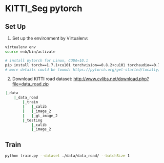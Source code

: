 <!--
 * @Author: JosieHong
 * @Date: 2021-01-30 15:54:39
 * @LastEditAuthor: JosieHong
 * @LastEditTime: 2021-01-30 23:24:56
-->
# KITTI_Seg pytorch

## Set Up

1. Set up the environment by Virtualenv: 

```bash
virtualenv env
source enb/bin/activate

# install pytorch for Linux, CUDA=10.1
pip install torch==1.7.1+cu101 torchvision==0.8.2+cu101 torchaudio==0.7.2 -f https://download.pytorch.org/whl/torch_stable.html
# more details could be found: https://pytorch.org/get-started/locally/
```

2. Download KITTI road dataset: http://www.cvlibs.net/download.php?file=data_road.zip

```bash
|_data
    |_data_road
        |_train
        |   |_calib
        |   |_image_2
        |   |_gt_image_2
        |_testing
            |_calib
            |_image_2
```

## Train

```bash
python train.py --dataset ./data/data_road/ --batchSize 1
```